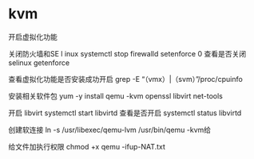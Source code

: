 # kvm
开启虚拟化功能

关闭防火墙和SE l inux
              systemctl stop firewalld
              setenforce 0
             查看是否关闭selinux
             getenforce

查看虚拟化功能是否安装成功开启
             grep -E “（vmx）|（svm）”/proc/cpuinfo

安装相关软件包
              yum -y install qemu -kvm openssl libvirt net-tools
              
开启 libvirt
              systemctl start libvirtd
 查看是否开启
              systemctl status libvirtd

创建软连接
             ln -s /usr/libexec/qemu-lvm /usr/bin/qemu -kvm给

给文件加执行权限
            chmod +x qemu -ifup-NAT.txt
 
 